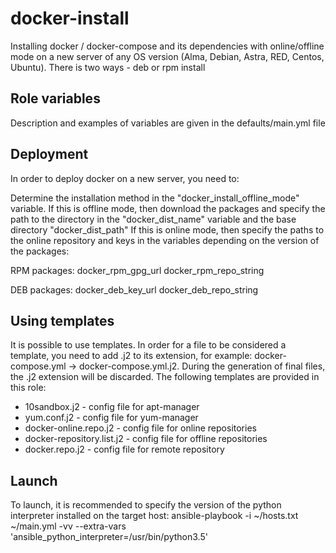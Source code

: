 docker-install 
=========

Installing docker / docker-compose and its dependencies with online/offline mode on a new server of any OS version (Alma, Debian, Astra, RED, Centos, Ubuntu). There is two ways - deb or rpm install 

Role variables
------------
Description and examples of variables are given in the defaults/main.yml file

Deployment
--------------

In order to deploy docker on a new server, you need to:

Determine the installation method in the "docker_install_offline_mode" variable. If this is offline mode, then download the packages and specify the path to the directory in the "docker_dist_name" variable and the base directory "docker_dist_path" If this is online mode, then specify the paths to the online repository and keys in the variables depending on the version of the packages:

RPM packages: docker_rpm_gpg_url docker_rpm_repo_string

DEB packages: docker_deb_key_url docker_deb_repo_string

Using templates
------------
It is possible to use templates. In order for a file to be considered a template, you need to add .j2 to its extension, for example: docker-compose.yml -> docker-compose.yml.j2. During the generation of final files, the .j2 extension will be discarded. The following templates are provided in this role:

 - 10sandbox.j2 - config file for apt-manager
 - yum.conf.j2 - config file for yum-manager
 - docker-online.repo.j2 - config file for online repositories
 - docker-repository.list.j2 - config file for offline repositories
 - docker.repo.j2 - config file for remote repository

Launch
------------
To launch, it is recommended to specify the version of the python interpreter installed on the target host: ansible-playbook -i ~/hosts.txt ~/main.yml -vv --extra-vars 'ansible_python_interpreter=/usr/bin/python3.5'
